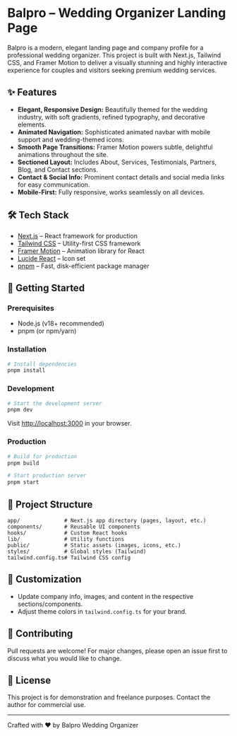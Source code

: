 # Balpro – Wedding Organizer Landing Page

Balpro is a modern, elegant landing page and company profile for a professional wedding organizer. This project is built with Next.js, Tailwind CSS, and Framer Motion to deliver a visually stunning and highly interactive experience for couples and visitors seeking premium wedding services.

## ✨ Features

- **Elegant, Responsive Design:** Beautifully themed for the wedding industry, with soft gradients, refined typography, and decorative elements.
- **Animated Navigation:** Sophisticated animated navbar with mobile support and wedding-themed icons.
- **Smooth Page Transitions:** Framer Motion powers subtle, delightful animations throughout the site.
- **Sectioned Layout:** Includes About, Services, Testimonials, Partners, Blog, and Contact sections.
- **Contact & Social Info:** Prominent contact details and social media links for easy communication.
- **Mobile-First:** Fully responsive, works seamlessly on all devices.

## 🛠️ Tech Stack

- [Next.js](https://nextjs.org/) – React framework for production
- [Tailwind CSS](https://tailwindcss.com/) – Utility-first CSS framework
- [Framer Motion](https://www.framer.com/motion/) – Animation library for React
- [Lucide React](https://lucide.dev/) – Icon set
- [pnpm](https://pnpm.io/) – Fast, disk-efficient package manager

## 🚀 Getting Started

### Prerequisites
- Node.js (v18+ recommended)
- pnpm (or npm/yarn)

### Installation
```bash
# Install dependencies
pnpm install
```

### Development
```bash
# Start the development server
pnpm dev
```
Visit [http://localhost:3000](http://localhost:3000) in your browser.

### Production
```bash
# Build for production
pnpm build

# Start production server
pnpm start
```

## 📁 Project Structure
```
app/              # Next.js app directory (pages, layout, etc.)
components/       # Reusable UI components
hooks/            # Custom React hooks
lib/              # Utility functions
public/           # Static assets (images, icons, etc.)
styles/           # Global styles (Tailwind)
tailwind.config.ts# Tailwind CSS config
```

## 📝 Customization
- Update company info, images, and content in the respective sections/components.
- Adjust theme colors in `tailwind.config.ts` for your brand.

## 🤝 Contributing
Pull requests are welcome! For major changes, please open an issue first to discuss what you would like to change.

## 📄 License
This project is for demonstration and freelance purposes. Contact the author for commercial use.

---

Crafted with ❤️ by Balpro Wedding Organizer
